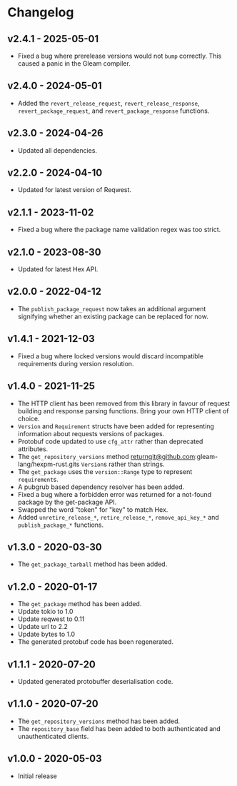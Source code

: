 # Changelog

## v2.4.1 - 2025-05-01

- Fixed a bug where prerelease versions would not `bump` correctly. This caused
  a panic in the Gleam compiler.

## v2.4.0 - 2024-05-01

- Added the `revert_release_request`, `revert_release_response`,
  `revert_package_request`, and `revert_package_response` functions.

## v2.3.0 - 2024-04-26

- Updated all dependencies.

## v2.2.0 - 2024-04-10

- Updated for latest version of Reqwest.

## v2.1.1 - 2023-11-02

- Fixed a bug where the package name validation regex was too strict.

## v2.1.0 - 2023-08-30

- Updated for latest Hex API.

## v2.0.0 - 2022-04-12

- The `publish_package_request` now takes an additional argument signifying
  whether an existing package can be replaced for now.

## v1.4.1 - 2021-12-03

- Fixed a bug where locked versions would discard incompatible requirements
  during version resolution.

## v1.4.0 - 2021-11-25

- The HTTP client has been removed from this library in favour of request
  building and response parsing functions. Bring your own HTTP client of choice.
- `Version` and `Requirement` structs have been added for representing
  information about requests versions of packages.
- Protobuf code updated to use `cfg_attr` rather than deprecated attributes.
- The `get_repository_versions` method returngit@github.com:gleam-lang/hexpm-rust.gits `Version`s rather than strings.
- The `get_package` uses the `version::Range` type to represent `requirement`s.
- A pubgrub based dependency resolver has been added.
- Fixed a bug where a forbidden error was returned for a not-found package by
  the get-package API.
- Swapped the word "token" for "key" to match Hex.
- Added `unretire_release_*`, `retire_release_*`, `remove_api_key_*` and
  `publish_package_*` functions.

## v1.3.0 - 2020-03-30

- The `get_package_tarball` method has been added.

## v1.2.0 - 2020-01-17

- The `get_package` method has been added.
- Update tokio to 1.0
- Update reqwest to 0.11
- Update url to 2.2
- Update bytes to 1.0
- The generated protobuf code has been regenerated.

## v1.1.1 - 2020-07-20

- Updated generated protobuffer deserialisation code.

## v1.1.0 - 2020-07-20

- The `get_repository_versions` method has been added.
- The `repository_base` field has been added to both authenticated and
  unauthenticated clients.

## v1.0.0 - 2020-05-03

- Initial release
